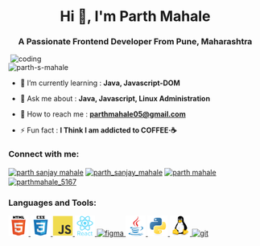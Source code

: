 <h1 align="center">Hi 👋, I'm Parth Mahale</h1>
<h3 align="center">A Passionate Frontend Developer From Pune, Maharashtra</h3>

<img align="right" alt="coding" width="500" src="https://i.pinimg.com/originals/79/9e/0d/799e0d7779f6ea6c3a89885ff60c55af.gif"> 

<p align="left"> <img src="https://komarev.com/ghpvc/?username=parth-s-mahale&label=Profile%20views&color=0e75b6&style=flat" alt="parth-s-mahale" /> </p>

- 🌱 I’m currently learning : **Java, Javascript-DOM**

- 💬 Ask me about : **Java, Javascript, Linux Administration**

- 📧 How to reach me : **parthmahale05@gmail.com**

- ⚡ Fun fact : **I Think I am addicted to COFFEE‧☕**

<h3 align="left">Connect with me:</h3>
<p align="left">
<a href="https://www.hackerrank.com/profile/parth_22311364" target="blank"><img align="center" src="https://raw.githubusercontent.com/rahuldkjain/github-profile-readme-generator/master/src/images/icons/Social/hackerrank.svg" alt="parth sanjay mahale" height="30" width="40" /></a>
<a href="https://leetcode.com/u/Parth_Sanjay_Mahale/" target="blank"><img align="center" src="https://raw.githubusercontent.com/rahuldkjain/github-profile-readme-generator/master/src/images/icons/Social/leet-code.svg" alt="parth_sanjay_mahale" height="30" width="40" /></a>
<a href="https://www.linkedin.com/in/parth-mahale-50b71428a" target="blank"><img align="center" src="https://raw.githubusercontent.com/rahuldkjain/github-profile-readme-generator/master/src/images/icons/Social/linked-in-alt.svg" alt="parth mahale" height="30" width="40" /></a>
<a href="https://instagram.com/parthmahale_5167" target="blank"><img align="center" src="https://raw.githubusercontent.com/rahuldkjain/github-profile-readme-generator/master/src/images/icons/Social/instagram.svg" alt="parthmahale_5167" height="30" width="40" /></a>
</p>

<h3 align="left">Languages and Tools:</h3>
<p align="left"><a href="https://www.w3.org/html/" target="_blank" rel="noreferrer"> <img src="https://raw.githubusercontent.com/devicons/devicon/master/icons/html5/html5-original-wordmark.svg" alt="html5" width="40" height="40"/> </a><a href="https://www.w3schools.com/css/" target="_blank" rel="noreferrer"> <img src="https://raw.githubusercontent.com/devicons/devicon/master/icons/css3/css3-original-wordmark.svg" alt="css3" width="40" height="40"/> </a> <a href="https://developer.mozilla.org/en-US/docs/Web/JavaScript" target="_blank" rel="noreferrer"> <img src="https://raw.githubusercontent.com/devicons/devicon/master/icons/javascript/javascript-original.svg" alt="javascript" width="40" height="40"/> </a> <a href="https://reactjs.org/" target="_blank" rel="noreferrer"> <img src="https://raw.githubusercontent.com/devicons/devicon/master/icons/react/react-original-wordmark.svg" alt="react" width="40" height="40"/> </a> <a href="https://www.figma.com/" target="_blank" rel="noreferrer"> <img src="https://www.vectorlogo.zone/logos/figma/figma-icon.svg" alt="figma" width="40" height="40"/> </a> <a href="https://www.java.com" target="_blank" rel="noreferrer"> <img src="https://raw.githubusercontent.com/devicons/devicon/master/icons/java/java-original.svg" alt="java" width="40" height="40"/> </a> <a href="https://www.python.org" target="_blank" rel="noreferrer"> <img src="https://raw.githubusercontent.com/devicons/devicon/master/icons/python/python-original.svg" alt="python" width="40" height="40"/> </a>  <a href="https://www.linux.org/" target="_blank" rel="noreferrer"> <img src="https://raw.githubusercontent.com/devicons/devicon/master/icons/linux/linux-original.svg" alt="linux" width="40" height="40"/> </a> <a href="https://git-scm.com/" target="_blank" rel="noreferrer"> <img src="https://www.vectorlogo.zone/logos/git-scm/git-scm-icon.svg" alt="git" width="40" height="40"/> </a> </p>
